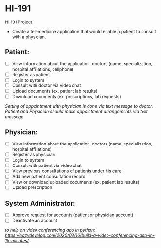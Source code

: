 # HI-191
HI 191 Project
- Create a telemedicine application that would enable a patient to consult with a physician.

## Patient:
 - [ ]  View information about the application, doctors (name, specialization, hospital affiliations, cellphone) 
 - [ ]  Register as patient
 - [ ]  Login to system
 - [ ]  Consult with doctor via video chat
 - [ ]  Upload documents (ex. patient lab results)
 - [ ]  Download documents (ex. prescriptions, lab requests)

*Setting of appointment with physician is done via text message to doctor. Patient and Physician should make appointment arrangements via text message*

## Physician:
 - [ ]  View information about the application, doctors (name, specialization, hospital affiliations) 
 - [ ]  Register as physician
 - [ ]  Login to system
 - [ ]  Consult with patient via video chat
 - [ ]  View previous consultations of patients under his care
 - [ ]  Add new patient consultation record
 - [ ]  View or download uploaded documents (ex. patient lab results) 
 - [ ]  Upload prescription

## System Administrator:
 - [ ]  Approve request for accounts (patient or physician account)
 - [ ]  Deactivate an account

*to help on video conferencing app in python: https://eazydevelop.com/2020/08/16/build-a-video-conferencing-app-in-15-minutes/*

